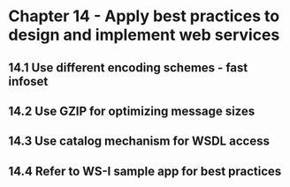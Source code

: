 # Chapter 14 - Apply best practices to design and implement web services

## 14.1 Use different encoding schemes - fast infoset

## 14.2 Use GZIP for optimizing message sizes

## 14.3 Use catalog mechanism for WSDL access

## 14.4 Refer to WS-I sample app for best practices
